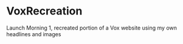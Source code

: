 # VoxRecreation
Launch Morning 1, recreated portion of a Vox website using my own headlines and images
